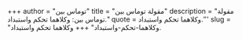 +++
author = "توماس بين"
title = "مقولة توماس بين"
description = "مقولة توماس بين: وكلاهما تحكم واستبداد."
quote =  وكلاهما تحكم واستبداد.''' 
slug = "وكلاهما-تحكم-واستبداد"
+++
وكلاهما تحكم واستبداد.
